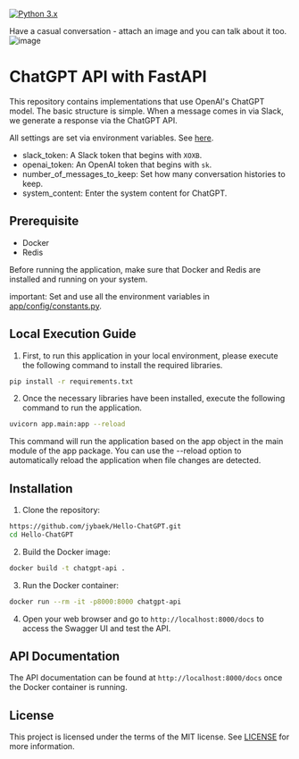[![Python 3.x](https://img.shields.io/badge/python-3.10-green.svg)](https://www.python.org/downloads/release/python-360/)

Have a casual conversation - attach an image and you can talk about it too.
![image](https://user-images.githubusercontent.com/10207709/228000003-2fe1789e-7c03-42f1-bc82-f0e5bf5769a3.png)

# ChatGPT API with FastAPI
This repository contains implementations that use OpenAI's ChatGPT model. 
The basic structure is simple. When a message comes in via Slack, we generate a response via the ChatGPT API.

All settings are set via environment variables.
See [here](./app/config/constants.py).
- slack_token: A Slack token that begins with `XOXB`.
- openai_token: An OpenAI token that begins with `sk`.
- number_of_messages_to_keep: Set how many conversation histories to keep.
- system_content: Enter the system content for ChatGPT.

## Prerequisite
- Docker
- Redis

Before running the application, make sure that Docker and Redis are installed and running on your system.

important: Set and use all the environment variables in [app/config/constants.py](app/config/constants.py).

## Local Execution Guide
1. First, to run this application in your local environment, please execute the following command to install the required libraries.
```bash
pip install -r requirements.txt
```

2. Once the necessary libraries have been installed, execute the following command to run the application.
```bash
uvicorn app.main:app --reload
```
This command will run the application based on the app object in the main module of the app package. 
You can use the --reload option to automatically reload the application when file changes are detected.

## Installation
1. Clone the repository:
```bash
https://github.com/jybaek/Hello-ChatGPT.git
cd Hello-ChatGPT
```

2. Build the Docker image:
```bash
docker build -t chatgpt-api .
```

3. Run the Docker container:
```bash
docker run --rm -it -p8000:8000 chatgpt-api
```

4. Open your web browser and go to `http://localhost:8000/docs` to access the Swagger UI and test the API.

## API Documentation
The API documentation can be found at `http://localhost:8000/docs` once the Docker container is running.

## License
This project is licensed under the terms of the MIT license. See [LICENSE](license) for more information.
